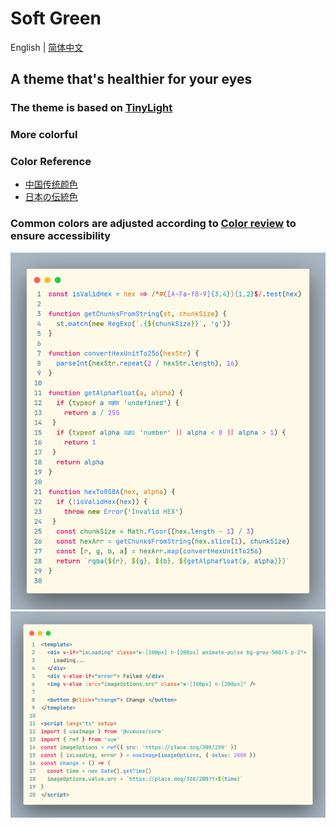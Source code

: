 # Soft Green
English | [简体中文](./README.zh-CN.md)

## A theme that's healthier for your eyes
### The theme is based on [TinyLight](https://marketplace.visualstudio.com/items?itemName=luqimin.tiny-light)
### More colorful
### Color Reference
+ [中国传统颜色](http://zhongguose.com/)
+ [日本の伝統色](https://nipponcolors.com/)
### Common colors are adjusted according to [Color review](https://color.review/) to ensure accessibility

![](/assets/img/demo1.png)
<br />
![](/assets/img/demo2.png)
